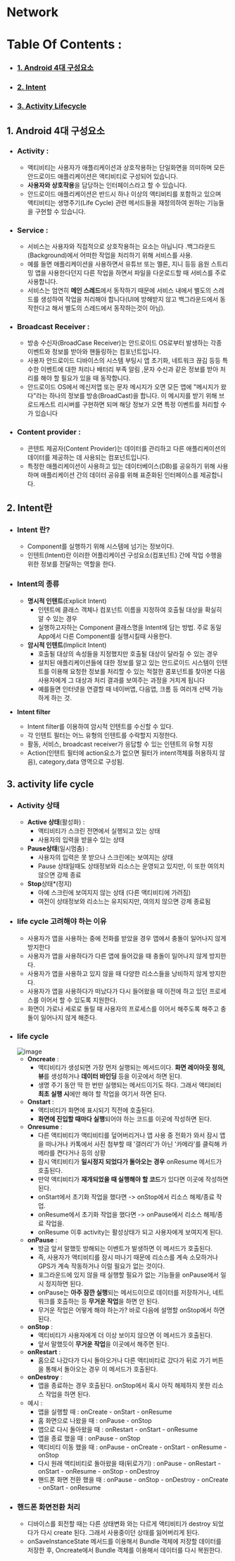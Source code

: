 # Network
# Table Of Contents :

   + ### [1. Android 4대 구성요소](#1-android-4대-구성요소)
   + ### [2. Intent](#2-intent란)
   + ### [3. Activity Lifecycle](#3-activity-life-cycle)

## 1. Android 4대 구성요소
  + ### Activity :
    + 액티비티는 사용자가 애플리케이션과 상호작용하는 단일화면을 의미하며 모든 안드로이드 애플리케이션은 액티비티로 구성되어 있습니다.
    + **사용자와 상호작용**을 담당하는 인터페이스라고 할 수 있습니다.
    + 안드로이드 애플리케이션은 반드시 하나 이상의 액티비티를 포함하고 있으며 액티비티는 생명주기(Life Cycle) 관련 메서드들을 재정의하여 원하는 기능들을 구현할 수 있습니다.
  + ### Service :
    + 서비스는 사용자와 직접적으로 상호작용하는 요소는 아닙니다 .백그라운드(Background)에서 어떠한 작업을 처리하기 위해 서비스를 사용.
    + 예를 들면 애플리케이션을 사용하면서 유튜브 또는 멜론, 지니 등등 음원 스트리밍 앱을 사용한다던지 다른 작업을 하면서 파일을 다운로드할 때 서비스를 주로 사용합니다.
    + 서비스는 엄연히 **메인 스레드**에서 동작하기 때문에 서비스 내에서 별도의 스레드를 생성하여 작업을 처리해야 합니다(UI에 방해받지 않고 백그라운드에서 동작한다고 해서 별도의 스레드에서 동작하는것이 아님).
  + ### Broadcast Receiver :
    + 방송 수신자(BroadCase Receiver)는 안드로이드 OS로부터 발생하는 각종 이벤트와 정보를 받아와 핸들링하는 컴포넌트입니다.
    + 사용자 안드로이드 디바이스의 시스템 부팅시 앱 초기화, 네트워크 끊김 등등 특수한 이벤트에 대한 처리나 배터리 부족 알림 ,문자 수신과 같은 정보를 받아 처리를 해야 할 필요가 있을 때 동작합니다.
    + 안드로이드 OS에서 메신저앱 또는 문자 메시지가 오면 모든 앱에 "메시지가 왔다"라는 하나의 정보를 방송(BroadCast)을 합니다. 이 메시지를 받기 위해 브로드캐스트 리시버를 구현하면 되며 해당 정보가 오면 특정 이벤트를 처리할 수가 있습니다 
  + ### Content provider :
    + 콘텐트 제공자(Content Provider)는 데이터를 관리하고 다른 애플리케이션의 데이터를 제공하는 데 사용되는 컴포넌트입니다.
    + 특정한 애플리케이션이 사용하고 있는 데이터베이스(DB)를 공유하기 위해 사용하며 애플리케이션 간의 데이터 공유를 위해 표준화된 인터페이스를 제공합니다.
## 2. Intent란
  + ### Intent 란?
    + Component를 실행하기 위해 시스템에 넘기는 정보이다.
    + 인텐트(Intent)란 이러한 어플리케이션 구성요소(컴포넌트) 간에 작업 수행을 위한 정보를 전달하는 역할을 한다.
  + ### Intent의 종류
    + **명시적 인텐트**(Explicit Intent)
      + 인텐트에 클래스 객체나 컴포넌트 이름을 지정하여 호출될 대상을 확실히 알 수 있는 경우
      + 실행하고자하는 Component 클래스명을 Intent에 담는 방법. 주로 동일 App에서 다른 Component를 실행시킬때 사용한다.
    + **암시적 인텐트**(Implicit Intent)
      + 호출될 대상의 속성들을 지정했지만 호출될 대상이 달라질 수 있는 경우
      + 설치된 애플리케이션들에 대한 정보를 알고 있는 안드로이드 시스템이 인텐트를 이용해 요청한 정보를 처리할 수 있는 적절한 콤포넌트를 찾아본 다음 사용자에게 그 대상과 처리 결과를 보여주는 과정을 거치게 됩니다
      + 예를들면 인터넷을 연결할 때 네이버앱, 다음앱, 크롬 등 여러개 선택 가능하게 하는 것.  

   + **Intent filter**
     + Intent filter를 이용하여 암시적 인텐트를 수신할 수 있다.
     + 각 인텐트 필터는 어느 유형의 인텐트를 수락할지 지정한다.
     + 활동, 서비스, broadcast receiver가 응답할 수 있는 인텐트의 유형 지정
     + Action(인텐트 필터에 action요소가 없으면 필터가 intent객체를 허용하지 않음), category,data 영역으로 구성됨.
## 3. activity life cycle
  + ### Activity 상태
    + **Active 상태**(활성화) : 
      + 액티비티가 스크린 전면에서 실행되고 있는 상태
      + 사용자의 입력을 받을수 있는 상태
    + **Pause상태**(일시멈춤) :
      + 사용자의 입력은 못 받으나 스크린에는 보여지는 상태
      + Pause 상태일때도 상태정보와 리소스는 운영되고 있지만, 이 또한 여의치 않으면 강제 종료
    + **Stop**상태*(정지)
      + 아예 스크린에 보여지지 않는 상태 (다른 액티비티에 가려짐)
      + 여전이 상태정보와 리소느는 유지되지만, 여의치 않으면 강제 종료됨
  + ### life cycle 고려해야 하는 이유
    + 사용자가 앱을 사용하는 중에 전화를 받았을 경우 앱에서 충돌이 일어나지 않게 방지한다
    + 사용자가 앱을 사용하다가 다른 앱에 들어갔을 때 충돌이 일어나지 않게 방지한다.
    + 사용자가 앱을 사용하고 있지 않을 때 다양한 리소스들을 낭비하지 않게 방지한다.
    + 사용자가 앱을 사용하다가 떠났다가 다시 들어왔을 때 이전에 하고 있던 프로세스를 이어서 할 수 있도록 지원한다.
    + 화면이 가로나 세로로 돌릴 때 사용자의 프로세스를 이어서 해주도록 해주고 충돌이 일어나지 않게 해준다.
  + ### life cycle
    ![image](https://user-images.githubusercontent.com/63469069/141296427-e48d53d0-71b4-4f79-8ac0-012c09822210.png)
    + **Oncreate** : 
      + 액티비티가 생성되면 가장 먼저 실행되는 메서드이다. **화면 레이아웃 정의, 뷰**를 생성하거나 **데이터 바인딩** 등을 이곳에서 하면 된다.
      + 생명 주기 동안 딱 한 번만 실행되는 메서드이기도 하다. 그래서 액티비티 **최초 실행 시**에만 해야 할 작업을 여기서 하면 된다.
    + **Onstart** :
      + 액티비티가 화면에 표시되기 직전에 호출된다.
      + **화면에 진입할 때마다 실행**되어야 하는 코드를 이곳에 작성하면 된다.
    + **Onresume** :
      + 다른 액티비티가 액티비티를 덮어버리거나 앱 사용 중 전화가 와서 잠시 앱을 떠나거나 카톡에서 사진 첨부할 때 '갤러리'가 아닌 '카메라'를 클릭해 카메라를 켠다거나 등의 상황
      + 잠시 액티비티가 **일시정지 되었다가 돌아오는 경우** onResume 메서드가 호출된다.
      + 만약 액티비티가 **재개되었을 때 실행해야 할 코드**가 있다면 이곳에 작성하면 된다.
      + onStart에서 초기화 작업을 했다면 -> onStop에서 리소스 해제/종료 작업.
      + onResume에서 초기화 작업을 했다면 -> onPause에서 리소스 해제/종료 작업을.
      + onResume 이후 activity는 활성상태가 되고 사용자에게 보여지게 된다.
    + **onPause** :
      + 방금 앞서 말했듯 방해되는 이벤트가 발생하면 이 메서드가 호출된다.
      + 즉, 사용자가 액티비티를 잠시 떠나기 때문에 리소스를 계속 소모하거나 GPS가 계속 작동하거나 이럴 필요가 없는 것이다.
      + 포그라운드에 있지 않을 때 실행할 필요가 없는 기능들을 onPause에서 일시 정지하면 된다.
      + onPause는 **아주 잠깐 실행**되는 메서드이므로 데이터를 저장하거나, 네트워크를 호출하는 등 **무거운 작업**을 하면 안 된다.
      + 무거운 작업은 어떻게 해야 하는가? 바로 다음에 설명할 onStop에서 하면 된다.
    + **onStop** :
      + 액티비티가 사용자에게 더 이상 보이지 않으면 이 메서드가 호출된다.
      + 앞서 말했듯이 **무거운 작업**을 이곳에서 해주면 된다.
    + **onRestart** :
      + 홈으로 나갔다가 다시 돌아오거나 다른 액티비티로 갔다가 뒤로 가기 버튼을 통해서 돌아오는 경우 이 메서드가 호출된다.
    + **onDestroy** :
      + 앱을 종료하는 경우 호출된다. onStop에서 혹시 아직 해제하지 못한 리소스 작업을 하면 된다.
    + 예시 :
      + 앱을 실행할 때 : onCreate - onStart - onResume
      + 홈 화면으로 나왔을 때 : onPause - onStop 
      + 앱으로 다시 돌아왔을 때 : onRestart - onStart - onResume
      + 앱을 종료 했을 때 : onPause - onStop
      + 액티비티 이동 했을 때 : onPause - onCreate - onStart - onResume - onStop
      + 다시 원래 액티비티로 돌아왔을 때(뒤로가기) : onPause - onRestart - onStart - onResume - onStop - onDestroy
      + 핸드폰 화면 전환 했을 때 : onPause - onStop - onDestroy - onCreate - onStart - onResume
   + ### 핸드폰 화면전환 처리
      +  디바이스를 회전할 때는 다른 상태변화 와는 다르게 액티비티가  destroy 되었다가 다시 create 된다. 그래서 사용중이던 상태를 잃어버리게 된다. 
      +  onSaveInstanceState 메서드를 이용해서 Bundle 객체에 저장할 데이터를 저장한 후, Oncreate에서 Bundle 객체를 이용해서 데이터를 다시 복원한다.    
